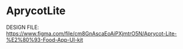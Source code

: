 # AprycotLite

DESIGN FILE: https://www.figma.com/file/cm8GnAscaEoAiPXjmtrO5N/Aprycot-Lite-%E2%80%93-Food-App-UI-kit 
